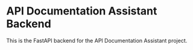 <!--
Capstone II STG-452
Authors: Brian Cook, Dima Bondar, James Green
Professor: Bill Hughes
Our Own Work
License: MIT
-->

# API Documentation Assistant Backend

This is the FastAPI backend for the API Documentation Assistant project.
